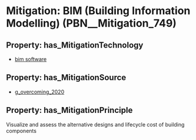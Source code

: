 # Mitigation: __BIM (Building Information Modelling)__ (PBN__Mitigation_749)

## Property: has_MitigationTechnology

* [bim software](../Technology/PBN__Technology_3425)

## Property: has_MitigationSource

* [g_overcoming_2020](../Article/PBN__Article_72)

## Property: has_MitigationPrinciple

Visualize and assess the alternative designs and lifecycle cost of building components

